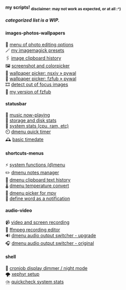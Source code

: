 #### my scripts! <sub>disclaimer: may not work as expected, or at all :^)</sub>
##### categorized list is a WIP.
#### images-photos-wallpapers
📸 [menu of photo editing options](https://github.com/BreadOnPenguins/scripts/blob/master/images-photos-wallpapers/photomenu) \
🪄 [my imagemagick presets](https://github.com/BreadOnPenguins/scripts/blob/master/images-photos-wallpapers/imgmgk) \
🖇️ [image clipboard history](https://github.com/BreadOnPenguins/scripts/blob/master/images-photos-wallpapers/imgcliphist) \
🖼️ [screenshot and colorpicker](https://github.com/BreadOnPenguins/scripts/blob/master/images-photos-wallpapers/screenshot) \
🌠 [wallpaper picker: nsxiv » pywal](https://github.com/BreadOnPenguins/scripts/blob/master/images-photos-wallpapers/wallpapermenu) \
🌃 [wallpaper picker: fzfub » pywal](https://github.com/BreadOnPenguins/scripts/blob/master/images-photos-wallpapers/fzfub-wallpapermenu) \
🎞️ [detect out of focus images](https://github.com/BreadOnPenguins/scripts/blob/master/images-photos-wallpapers/focusdetect.py) \
🐛 [my version of fzfub](https://github.com/BreadOnPenguins/scripts/blob/master/images-photos-wallpapers/fzfub)
#### statusbar
🎵 [music now-playing](https://github.com/BreadOnPenguins/scripts/blob/master/statusbar/musicplaying) \
💾 [storage and disk stats](https://github.com/BreadOnPenguins/scripts/blob/master/statusbar/disks) \
🐏 [system stats (cpu, ram, etc)](https://github.com/BreadOnPenguins/scripts/blob/master/statusbar/systemstats) \
⏲️ [dmenu quick timer](https://github.com/BreadOnPenguins/scripts/blob/master/statusbar/timer) \
🕰️ [basic timedate](https://github.com/BreadOnPenguins/scripts/blob/master/statusbar/timedate)
#### shortcuts-menus
⚡ [system functions (d)menu](https://github.com/BreadOnPenguins/scripts/blob/master/shortcuts-menus/sys) \
✏️ [dmenu notes manager](https://github.com/BreadOnPenguins/scripts/blob/master/shortcuts-menus/notes) \
📎 [dmenu clipboard text history](https://github.com/BreadOnPenguins/scripts/blob/master/shortcuts-menus/txtcliphist) \
🌡️ [dmenu temperature convert](https://github.com/BreadOnPenguins/scripts/blob/master/shortcuts-menus/temp) \
📼 [dmenu picker for mpv](https://github.com/BreadOnPenguins/scripts/blob/master/shortcuts-menus/mpv) \
📖 [define word as a notification](https://github.com/BreadOnPenguins/scripts/blob/master/shortcuts-menus/define)
#### audio-video
📹 [video and screen recording](https://github.com/BreadOnPenguins/scripts/blob/master/audio-video/record) \
🎥 [ffmpeg recording editor](https://github.com/BreadOnPenguins/scripts/blob/master/audio-video/editrec) \
🔊 [dmenu audio output switcher - upgrade](https://github.com/BreadOnPenguins/scripts/blob/master/audio-video/audioswitch) \
🎧 [dmenu audio output switcher - original](https://github.com/BreadOnPenguins/scripts/blob/master/audio-video/old-audioswitch)
#### shell
🌛 [cronjob display dimmer / night mode](https://github.com/BreadOnPenguins/scripts/blob/master/shell/dimmer) \
🌪️ [xephyr setup](https://github.com/BreadOnPenguins/scripts/blob/master/shell/xephyr) \
⛈️ [quickcheck system stats](https://github.com/BreadOnPenguins/scripts/blob/master/shell/stats)
